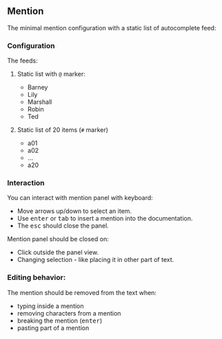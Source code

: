 ## Mention

The minimal mention configuration with a static list of autocomplete feed:

### Configuration

The feeds:

1. Static list with `@` marker:

    - Barney
    - Lily
    - Marshall
    - Robin
    - Ted

2. Static list of 20 items (`#` marker)

    - a01
    - a02
    - ...
    - a20

### Interaction

You can interact with mention panel with keyboard:

- Move arrows up/down to select an item.
- Use <kbd>enter</kbd> or <kbd>tab</kbd> to insert a mention into the documentation. 
- The <kbd>esc</kbd> should close the panel.

Mention panel should be closed on:
- Click outside the panel view.
- Changing selection - like placing it in other part of text.

### Editing behavior:

The mention should be removed from the text when:

- typing inside a mention
- removing characters from a mention
- breaking the mention (<kbd>enter</kbd>)
- pasting part of a mention
